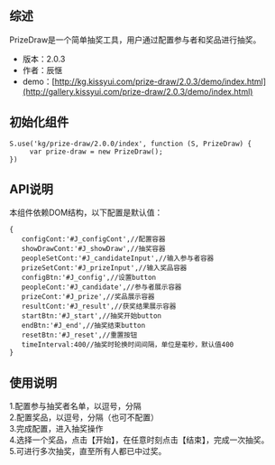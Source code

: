 ## 综述

PrizeDraw是一个简单抽奖工具，用户通过配置参与者和奖品进行抽奖。

* 版本：2.0.3
* 作者：辰惬
* demo：[http://kg.kissyui.com/prize-draw/2.0.3/demo/index.html](http://gallery.kissyui.com/prize-draw/2.0.3/demo/index.html)

## 初始化组件
		
    S.use('kg/prize-draw/2.0.0/index', function (S, PrizeDraw) {
         var prize-draw = new PrizeDraw();
    })
	
	

## API说明
本组件依赖DOM结构，以下配置是默认值：  
	
	{
       configCont:'#J_configCont',//配置容器
       showDrawCont:'#J_showDraw',//抽奖容器
       peopleSetCont:'#J_candidateInput',//输入参与者容器
       prizeSetCont:'#J_prizeInput',//输入奖品容器
       configBtn:'#J_config',//设置button
       peopleCont:'#J_candidate',//参与者展示容器
       prizeCont:'#J_prize',//奖品展示容器
       resultCont:'#J_result',//获奖结果展示容器
       startBtn:'#J_start',//抽奖开始button
       endBtn:'#J_end',//抽奖结束button
       resetBtn:'#J_reset',//重置按钮
       timeInterval:400//抽奖时轮换时间间隔，单位是毫秒，默认值400
    }  
    
## 使用说明  
1.配置参与抽奖者名单，以逗号，分隔  
2.配置奖品，以逗号，分隔（也可不配置）  
3.完成配置，进入抽奖操作  
4.选择一个奖品，点击【开始】，在任意时刻点击【结束】，完成一次抽奖。  
5.可进行多次抽奖，直至所有人都已中过奖。